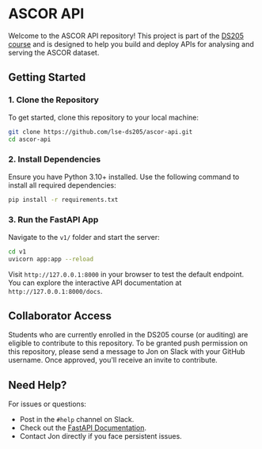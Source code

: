 # ASCOR API

Welcome to the ASCOR API repository! This project is part of the [DS205 course](https://lse-dsi.github.io/DS205) and is designed to help you build and deploy APIs for analysing and serving the ASCOR dataset.

## Getting Started

### 1. Clone the Repository
To get started, clone this repository to your local machine:
```bash
git clone https://github.com/lse-ds205/ascor-api.git
cd ascor-api
```

### 2. Install Dependencies
Ensure you have Python 3.10+ installed. Use the following command to install all required dependencies:
```bash
pip install -r requirements.txt
```

### 3. Run the FastAPI App
Navigate to the `v1/` folder and start the server:
```bash
cd v1
uvicorn app:app --reload
```

Visit `http://127.0.0.1:8000` in your browser to test the default endpoint. You can explore the interactive API documentation at `http://127.0.0.1:8000/docs`.


## Collaborator Access

Students who are currently enrolled in the DS205 course (or auditing) are eligible to contribute to this repository. To be granted push permission on this repository, please send a message to Jon on Slack with your GitHub username. Once approved, you'll receive an invite to contribute.

## Need Help?
For issues or questions:
- Post in the `#help` channel on Slack.
- Check out the [FastAPI Documentation](https://fastapi.tiangolo.com/).
- Contact Jon directly if you face persistent issues.